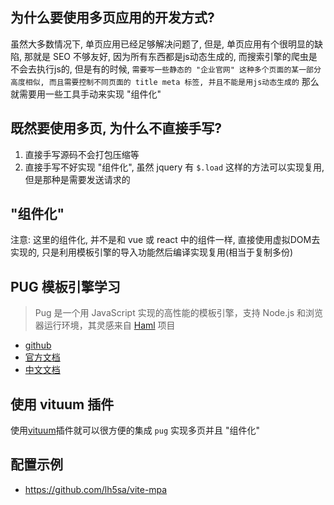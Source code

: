## 为什么要使用多页应用的开发方式?

虽然大多数情况下, 单页应用已经足够解决问题了, 但是, 单页应用有个很明显的缺陷, 那就是 SEO 不够友好,
因为所有东西都是js动态生成的, 而搜索引擎的爬虫是不会去执行js的, 但是有的时候, `需要写一些静态的
"企业官网" 这种多个页面的某一部分高度相似, 而且需要控制不同页面的 title meta 标签, 并且不能是用js动态生成的`
那么就需要用一些工具手动来实现 "组件化"

## 既然要使用多页, 为什么不直接手写?

1. 直接手写源码不会打包压缩等
2. 直接手写不好实现 "组件化", 虽然 jquery 有 `$.load` 这样的方法可以实现复用, 但是那种是需要发送请求的

## "组件化"

注意: 这里的组件化, 并不是和 vue 或 react 中的组件一样, 直接使用虚拟DOM去实现的,
只是利用模板引擎的导入功能然后编译实现复用(相当于复制多份)

## PUG 模板引擎学习

> Pug 是一个用 JavaScript 实现的高性能的模板引擎，支持 Node.js 和浏览器运行环境，其灵感来自 [Haml](https://haml.info/) 项目

- [github](https://github.com/pugjs/pug)
- [官方文档](https://pugjs.org/api/getting-started.html)
- [中文文档](https://www.pugjs.cn/)

## 使用 vituum 插件

使用[vituum](https://github.com/vituum/vituum)插件就可以很方便的集成 `pug` 实现多页并且 "组件化"

## 配置示例

- https://github.com/lh5sa/vite-mpa
